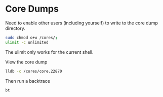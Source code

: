 # Core Dumps

Need to enable other users (including yourself) to write to the core dump directory.

```sh
sudo chmod o+w /cores/;
ulimit -c unlimited
```

The ulimit only works for the current shell.

View the core dump

```sh
lldb -c /cores/core.22870
```

Then run a backtrace

```sh
bt
```
